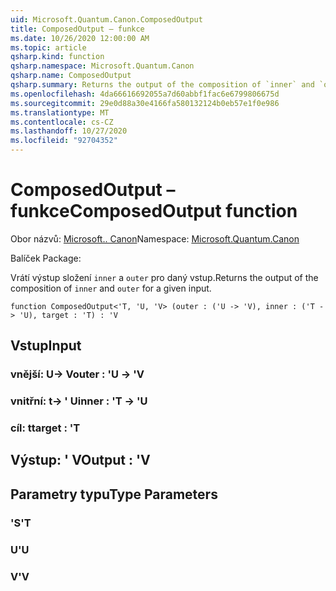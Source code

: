 ```yaml
---
uid: Microsoft.Quantum.Canon.ComposedOutput
title: ComposedOutput – funkce
ms.date: 10/26/2020 12:00:00 AM
ms.topic: article
qsharp.kind: function
qsharp.namespace: Microsoft.Quantum.Canon
qsharp.name: ComposedOutput
qsharp.summary: Returns the output of the composition of `inner` and `outer` for a given input.
ms.openlocfilehash: 4da66616692055a7d60abbf1fac6e6799806675d
ms.sourcegitcommit: 29e0d88a30e4166fa580132124b0eb57e1f0e986
ms.translationtype: MT
ms.contentlocale: cs-CZ
ms.lasthandoff: 10/27/2020
ms.locfileid: "92704352"
---
```

# <a name="composedoutput-function"></a><span data-ttu-id="62da9-102">ComposedOutput – funkce</span><span class="sxs-lookup"><span data-stu-id="62da9-102">ComposedOutput function</span></span>

<span data-ttu-id="62da9-103">Obor názvů: [Microsoft.. Canon](xref:Microsoft.Quantum.Canon)</span><span class="sxs-lookup"><span data-stu-id="62da9-103">Namespace: [Microsoft.Quantum.Canon](xref:Microsoft.Quantum.Canon)</span></span>

<span data-ttu-id="62da9-104">Balíček [](https://nuget.org/packages/)</span><span class="sxs-lookup"><span data-stu-id="62da9-104">Package: [](https://nuget.org/packages/)</span></span>


<span data-ttu-id="62da9-105">Vrátí výstup složení `inner` a `outer` pro daný vstup.</span><span class="sxs-lookup"><span data-stu-id="62da9-105">Returns the output of the composition of `inner` and `outer` for a given input.</span></span>

```qsharp
function ComposedOutput<'T, 'U, 'V> (outer : ('U -> 'V), inner : ('T -> 'U), target : 'T) : 'V
```


## <a name="input"></a><span data-ttu-id="62da9-106">Vstup</span><span class="sxs-lookup"><span data-stu-id="62da9-106">Input</span></span>

### <a name="outer--u---v"></a><span data-ttu-id="62da9-107">vnější: U-> V</span><span class="sxs-lookup"><span data-stu-id="62da9-107">outer : 'U -> 'V</span></span>




### <a name="inner--t---u"></a><span data-ttu-id="62da9-108">vnitřní: t-> ' U</span><span class="sxs-lookup"><span data-stu-id="62da9-108">inner : 'T -> 'U</span></span>




### <a name="target--t"></a><span data-ttu-id="62da9-109">cíl: t</span><span class="sxs-lookup"><span data-stu-id="62da9-109">target : 'T</span></span>





## <a name="output--v"></a><span data-ttu-id="62da9-110">Výstup: ' V</span><span class="sxs-lookup"><span data-stu-id="62da9-110">Output : 'V</span></span>



## <a name="type-parameters"></a><span data-ttu-id="62da9-111">Parametry typu</span><span class="sxs-lookup"><span data-stu-id="62da9-111">Type Parameters</span></span>

### <a name="t"></a><span data-ttu-id="62da9-112">'S</span><span class="sxs-lookup"><span data-stu-id="62da9-112">'T</span></span>


### <a name="u"></a><span data-ttu-id="62da9-113">U</span><span class="sxs-lookup"><span data-stu-id="62da9-113">'U</span></span>


### <a name="v"></a><span data-ttu-id="62da9-114">V</span><span class="sxs-lookup"><span data-stu-id="62da9-114">'V</span></span>

